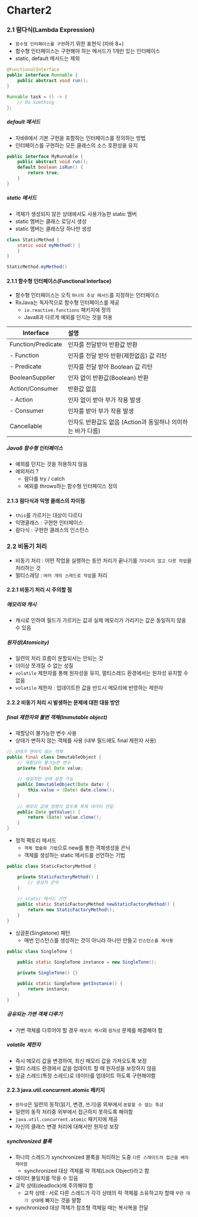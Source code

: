 # Charter2

### 2.1 람다식(Lambda Expression)
  * `함수형 인터페이스를 구현`하기 위한 표현식 (자바 8+)
  * 함수형 인터페이스는 구현해야 하는 메서드가 1개만 있는 인터페이스
  * static, default 메서드는 제외

```java
@FunctionalInterface
public interface Runnable {
    public abstract void run();
}
```
```java
Runnable task = () -> {
    // Do Somthing
};
```

##### default 메서드
  * 자바8에서 기본 구현을 포함하는 인터페이스를 정의하는 방법
  * 인터페이스를 구현하는 모든 클래스의 소스 호환성을 유지
```java
public interface MyRunnable {
    public abstract void run();
    default boolean isRun() {
        return true;
    }
}
```

##### static 메서드
  * 객체가 생성되지 않은 상태에서도 사용가능한 static 멤버
  * static 멤버는 클래스 로딩시 생성
  * static 멤버는 클래스당 하나만 생성
```java
class StaticMethod {
    static void myMethod() {
    }   
}
```
```java
StaticMethod.myMethod()
```

#### 2.1.1 함수형 인터페이스(Functional Interface)
  * 함수형 인터페이스는 오직 `하나의 추상 메서드`를 지정하는 인터페이스
  * RxJava는 독자적으로 함수형 인터페이스를 제공
    * `io.reactive.functions` 패키지에 정의
    * Java8과 다르게 예외를 던지는 것을 허용

| Interface | 설명 |
| ------------- | :-----|
| Function/Predicate | 인자를 전달받아 반환값 반환 |
| - Function | 인자를 전달 받아 반환(제한없음) 값 리턴 |
| - Predicate | 인자를 전달 받아 Boolean 값 리턴 |
| BooleanSupplier | 인자 없이 반환값(Boolean) 반환 |
| Action/Consumer | 반환값 없음 |
| - Action | 인자 없이 받아 부가 작용 발생 |
| - Consumer | 인자를 받아 부가 작용 발생 |
| Cancellable | 인자도 반환값도 없음 (Action과 동일하나 의미하는 바가 다름) |

##### Java8 함수형 인터페이스
  * 예외를 던지는 것을 허용하지 않음
  * 예외처리 ? 
    * 람다를 try / catch
    * 예외를 throws하는 함수형 인터페이스 정의

#### 2.1.3 람다식과 익명 클래스의 차이점
  * `this`를 가르키는 대상이 다르다
  * 익명클래스 : 구현한 인터페이스
  * 람다식 : 구현한 클래스의 인스턴스

### 2.2 비동기 처리
  * 비동기 처리 : 어떤 작업을 실행하는 동안 처리가 끝나기를 `기다리지 않고 다른 작업`을 처리하는 것
  * 멀티스레딩 : `여러 개의 스레드로 작업`을 처리

#### 2.2.1 비동기 처리 시 주의할 점
##### 메모리와 캐시
  * 캐시로 인하여 필드가 가르키는 값과 실제 메모리가 가리키는 값은 동일하지 않을 수 있음

##### 원자성(Atomicity)
  * 일련의 처리 흐름이 분할되서는 안되는 것
  * 더이상 쪼개질 수 없는 성질
  * `volatile` 제한자를 통해 원자성을 유지, 멀티스레드 환경에서는 원자성 유지할 수 없음
  * `volatile` 제한자 : 업데이트한 값을 반드시 메모리에 반영하는 제한자
  
#### 2.2.2 비동기 처리 시 발생하는 문제에 대한 대응 방안
##### final 제한자와 불변 객체(Immutable object)
  * 재할당이 불가능한 변수 사용
  * 상태가 변하지 않는 객체를 사용 (내부 필드에도 final 제한자 사용)
  
```java
// 상태가 변하지 않는 객체
public final class ImmutableObject {
    // 재할당이 불가능한 변수
    private final Date value;
    
    // 생성자만 상태 설정 가능
    public ImmutableObject(Date date) {
        this.value = (Date) date.clone();
    }
    
    // 메모리 값에 영향이 없도록 복제 데이터 전달
    public Date getValue() {
        return (Date) value.clone();
    }   
}
```
* 정적 팩토리 메서드
  * `객체 캡슐화 기법`으로 new를 통한 객체생성을 은닉
  * 객체를 생성하는 static 메서드를 선언하는 기법
```java
public class StaticFactoryMethod {

    private StaticFactoryMethod() {
        // 생성자 은익
    }
    
    // static 메서드 선언
    public static StaticFactoryMethod newStaticFactoryMethod() {
        return new StaticFactoryMethod();
    }   
}
```
* 싱글톤(Singletone) 패턴
  * 매번 인스턴스를 생성하는 것이 아니라 하나만 만들고 `인스턴스를 재사용`
```java
public class SingleTone {

    public static SingleTone instance = new SingleTone();
    
    private SingleTone() {}       

    public static SingleTone getInstance() {
        return instance;
    }   
}
```

##### 공유되는 가변 객체 다루기
  * 가변 객체를 다루어야 할 경우 `메모리 캐시`와 `원자성` 문제를 해결해야 함

##### volatile 제한자
  * 즉시 메모리 값을 변경하여, 최신 메모리 값을 가져오도록 보장
  * 멀티 스레드 환경에서 값을 업데이트 할 때 원자성을 보장하지 않음
  * 싱글 스레드(특정 스레드)로 데이터를 업데이트 하도록 구현해야함
  
#### 2.2.3 java.util.concurrent.atomic 패키지
  * `원자성`은 일련의 동작(읽기, 변경, 쓰기)을 외부에서 `분할할 수 없는 특성`
  * 일련의 동작 처리중 외부에서 접근하지 못하도록 해야함
  * `java.util.concurrent.atomic` 패키지에 제공
  * 자신의 클래스 변경 처리에 대해서만 원자성 보장

##### synchronized 블록
  * 하나의 스레드가 synchronized 블록을 처리하는 도중 `다른 스레이드의 접근을 배차 제어함`
    * synchronized 대상 객체를 락 객체(Lock Object)라고 함
  * 데이터 불일치를 막을 수 있음
  * 교착 상태(deadlock)에 주의해야 함
    * 교착 상태 : 서로 다른 스레드가 각각 상태의 락 객체를 소유하고자 할때 `무한 대기 상태`에 빠지는 것을 말함
  * synchronized 대상 객체가 참조형 객체일 때는 복사복을 전달
  
  